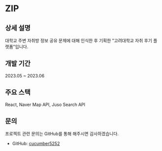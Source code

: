 # ZIP

## 상세 설명

대학교 주변 자취방 정보 공유 문제에 대해 인식한 후 기획한 "고려대학교 자취 후기 플랫폼"입니다.

## 개발 기간

2023.05 ~ 2023.06

## 주요 스택

React, Naver Map API, Juso Search API

## 문의

프로젝트 관련 문의는 GitHub를 통해 해주시면 감사하겠습니다.

- GitHub: [cucumber5252](https://github.com/cucumber5252)
